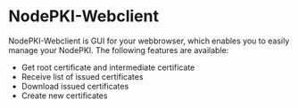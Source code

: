 # NodePKI-Webclient

NodePKI-Webclient is GUI for your webbrowser, which enables you to easily manage your NodePKI. The following features are available:

* Get root certificate and intermediate certificate
* Receive list of issued certificates
* Download issued certificates
* Create new certificates
